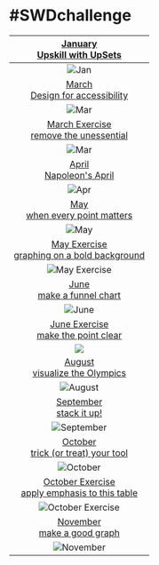 # \#**SWDchallenge**

<!-- table header, followed by pictures link -->

| [January](https://github.com/poncest/SWDchallenge/tree/main/2024/01_Jan)[<br>](https://github.com/poncest/tidytuesday/tree/main/2023/Week_02)[Upskill with UpSets](https://github.com/poncest/SWDchallenge/tree/main/2024/01_Jan) |
|:----------------------------------------------------------------------:|
| ![](01_Jan/img/01_Jan.png "Jan") |
| [March<br>Design for accessibility](https://github.com/poncest/SWDchallenge/tree/main/2024/03_Mar) |
| ![](03_Mar/img/03_Mar.png "Mar") |
| [March Exercise](https://github.com/poncest/SWDchallenge/tree/main/2024/Ex_3.10)[<br>](https://github.com/poncest/SWDchallenge/tree/main/2024/03_Mar)[remove the unessential](https://github.com/poncest/SWDchallenge/tree/main/2024/Ex_3.10) |
| ![](Ex_3.10/img/Ex_3.10.png "Mar") |
| [April](https://github.com/poncest/SWDchallenge/tree/main/2024/04_Apr)[<br>](https://github.com/poncest/SWDchallenge/tree/main/2024/03_Mar)[Napoleon's April](https://github.com/poncest/SWDchallenge/tree/main/2024/04_Apr) |
| ![](04_Apr/img/04_Apr.png "Apr") |
| [May](https://github.com/poncest/SWDchallenge/tree/main/2024/05_May)[<br>](https://github.com/poncest/SWDchallenge/tree/main/2024/03_Mar)[when every point matters](https://github.com/poncest/SWDchallenge/tree/main/2024/05_May) |
| ![](05_May/img/05_May.png "May") |
| [May Exercise](https://github.com/poncest/SWDchallenge/tree/main/2024/Ex_bold_backgroud)[<br>](https://github.com/poncest/SWDchallenge/tree/main/2024/03_Mar)[graphing on a bold background](https://github.com/poncest/SWDchallenge/tree/main/2024/Ex_bold_backgroud) |
| ![](Ex_bold_backgroud/img/Ex_bold_background.png "May Exercise") |
| [June](https://github.com/poncest/SWDchallenge/tree/main/2024/06_Jun)[<br>](https://github.com/poncest/SWDchallenge/tree/main/2024/03_Mar)[make a funnel chart](https://github.com/poncest/SWDchallenge/tree/main/2024/06_Jun) |
| ![](06_Jun/img/06_Jun.png "June") |
| [June Exercise](https://github.com/poncest/SWDchallenge/tree/main/2024/Ex_051)[<br>](https://github.com/poncest/SWDchallenge/tree/main/2024/03_Mar)[make the point clear](https://github.com/poncest/SWDchallenge/tree/main/2024/Ex_051) |
| ![](Ex_051/img/Ex_051.png) |
| [August](https://github.com/poncest/SWDchallenge/tree/main/2024/08_Aug)[<br>](https://github.com/poncest/SWDchallenge/tree/main/2024/03_Mar)[visualize the Olympics](https://github.com/poncest/SWDchallenge/tree/main/2024/08_Aug) |
| ![](08_Aug/img/08_Aug.png "August") |
| [September](https://github.com/poncest/SWDchallenge/tree/main/2024/09_Sep)[<br>](https://github.com/poncest/SWDchallenge/tree/main/2024/03_Mar)[stack it up!](https://github.com/poncest/SWDchallenge/tree/main/2024/09_Sep) |
| ![](09_Sep/img/09_Sep.png "September") |
| [October](https://github.com/poncest/SWDchallenge/tree/main/2024/10_Oct)[<br>](https://github.com/poncest/SWDchallenge/tree/main/2024/03_Mar)[trick (or treat) your tool](https://github.com/poncest/SWDchallenge/tree/main/2024/10_Oct) |
| ![](10_Oct/img/10_Oct.png "October") |
| [October Exercise](https://github.com/poncest/SWDchallenge/tree/main/2024/Ex_046)[<br>](https://github.com/poncest/SWDchallenge/tree/main/2024/03_Mar)[apply emphasis to this table](https://github.com/poncest/SWDchallenge/tree/main/2024/Ex_046) |
| ![](Ex_046/img/Ex_046.png "October Exercise") |
| [November](https://github.com/poncest/SWDchallenge/tree/main/2024/11_Nov)[<br>](https://github.com/poncest/SWDchallenge/tree/main/2024/03_Mar)[make a good graph](https://github.com/poncest/SWDchallenge/tree/main/2024/11_Nov) |
| ![](11_Nov/img/11_Nov.png "November") |
